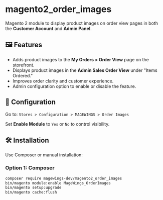 # magento2_order_images

Magento 2 module to display product images on order view pages in both the **Customer Account** and **Admin Panel**.

## 🖼️ Features

- Adds product images to the **My Orders > Order View** page on the storefront.
- Displays product images in the **Admin Sales Order View** under "Items Ordered."
- Improves order clarity and customer experience.
- Admin configuration option to enable or disable the feature.

## 🔧 Configuration

Go to:
`Stores > Configuration > MAGEWINGS > Order Images`

Set **Enable Module** to `Yes` or `No` to control visibility.

## 🛠️ Installation

Use Composer or manual installation:

### Option 1: Composer
```bash
composer require magewings-dev/magento2_order_images
bin/magento module:enable MageWings_OrderImages
bin/magento setup:upgrade
bin/magento cache:flush